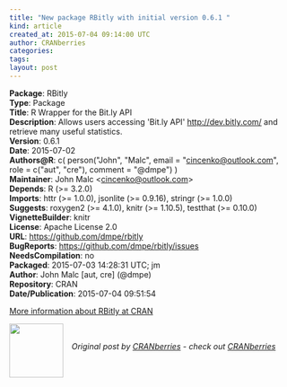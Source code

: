 ```yaml
---
title: "New package RBitly with initial version 0.6.1 "
kind: article
created_at: 2015-07-04 09:14:00 UTC
author: CRANberries
categories: 
tags: 
layout: post
---
```

<strong>Package</strong>: RBitly<br>
<strong>Type</strong>: Package<br>
<strong>Title</strong>: R Wrapper for the Bit.ly API<br>
<strong>Description</strong>: Allows users accessing 'Bit.ly API' http://dev.bitly.com/ and retrieve many useful statistics.<br>
<strong>Version</strong>: 0.6.1<br>
<strong>Date</strong>: 2015-07-02<br>
<strong>Authors@R</strong>: c(
person("John", "Malc", email = "cincenko@outlook.com", role = c("aut", "cre"),  comment = "@dmpe")
)<br>
<strong>Maintainer</strong>: John Malc &lt;cincenko@outlook.com&gt;<br>
<strong>Depends</strong>: R (&gt;= 3.2.0)<br>
<strong>Imports</strong>: httr (&gt;= 1.0.0), jsonlite (&gt;= 0.9.16), stringr (&gt;= 1.0.0)<br>
<strong>Suggests</strong>: roxygen2 (&gt;= 4.1.0), knitr (&gt;= 1.10.5), testthat (&gt;= 0.10.0)<br>
<strong>VignetteBuilder</strong>: knitr<br>
<strong>License</strong>: Apache License 2.0<br>
<strong>URL</strong>: https://github.com/dmpe/rbitly<br>
<strong>BugReports</strong>: https://github.com/dmpe/rbitly/issues<br>
<strong>NeedsCompilation</strong>: no<br>
<strong>Packaged</strong>: 2015-07-03 14:28:31 UTC; jm<br>
<strong>Author</strong>: John Malc [aut, cre] (@dmpe)<br>
<strong>Repository</strong>: CRAN<br>
<strong>Date/Publication</strong>: 2015-07-04 09:51:54<br>

<p>
<a href="http://cran.r-project.org/web/packages/RBitly/index.html">More information about RBitly at CRAN</a><div class="author">
  <img src="" style="width: 96px; height: 96;">
  <span style="position: absolute; padding: 32px 15px;">
    <i>Original post by <a href="http://twitter.com/">CRANberries</a> - check out <a href="http://dirk.eddelbuettel.com/cranberries">CRANberries   </a></i>
  </span>
</div>
